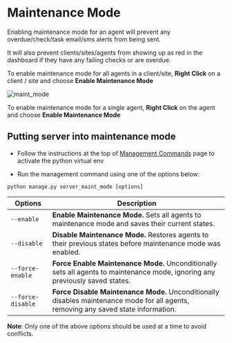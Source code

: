 # Maintenance Mode

Enabling maintenance mode for an agent will prevent any overdue/check/task email/sms alerts from being sent.

It will also prevent clients/sites/agents from showing up as red in the dashboard if they have any failing checks or are overdue.

To enable maintenance mode for all agents in a client/site, **Right Click** on a client / site and choose **Enable Maintenance Mode**

![maint_mode](../images/maint_mode.png)

To enable maintenance mode for a single agent, **Right Click** on the agent and choose **Enable Maintenance Mode**

## Putting server into maintenance mode

* Follow the instructions at the top of [Management Commands](../management_cmds.md) page to activate the python virtual env

* Run the management command using one of the options below:

```
python manage.py server_maint_mode [options]
```

| Options              | Description                                                                                                                                                   |
|-------------------|---------------------------------------------------------------------------------------------------------------------------------------------------------------|
| `--enable`        | **Enable Maintenance Mode.** Sets all agents to maintenance mode and saves their current states.                                                            |
| `--disable`       | **Disable Maintenance Mode.** Restores agents to their previous states before maintenance mode was enabled.                                                 |
| `--force-enable`  | **Force Enable Maintenance Mode.** Unconditionally sets all agents to maintenance mode, ignoring any previously saved states.                              |
| `--force-disable` | **Force Disable Maintenance Mode.** Unconditionally disables maintenance mode for all agents, removing any saved state information.                        |

**Note**: Only one of the above options should be used at a time to avoid conflicts.
